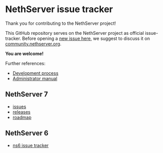 # NethServer issue tracker

Thank you for contributing to the NethServer project!

This GitHub repository serves on the NethServer project as official
issue-tracker.  Before opening a [new issue here](https://github.com/NethServer/dev/issues/new), we suggest to discuss it on
[community.nethserver.org](http://community.nethserver.org).

**You are welcome!**

Further references:

* [Development process](http://docs.nethserver.org/projects/nethserver-devel/en/v7rc/development_process.html)
* [Administrator manual](http://docs.nethserver.org/en/v7rc/)

## NethServer 7

* [issues](https://github.com/NethServer/dev/milestone/7)
* [releases](releases.md)
* [roadmap](https://github.com/orgs/NethServer/projects/1)

## NethServer 6

* [ns6 issue tracker](http://dev.nethserver.org)
